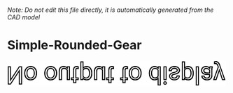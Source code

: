 ###### Note: Do not edit this file directly, it is automatically generated from the CAD model

# Simple-Rounded-Gear

![](/project.svg)



 

